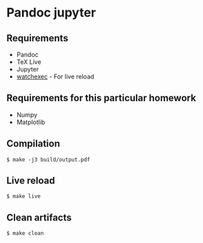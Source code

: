 # Pandoc jupyter

## Requirements

- Pandoc
- TeX Live
- Jupyter
- [watchexec](https://github.com/watchexec/watchexec) - For live reload

## Requirements for this particular homework

- Numpy
- Matplotlib

## Compilation

```shell
$ make -j3 build/output.pdf
```

## Live reload

```shell
$ make live
```

## Clean artifacts

```shell
$ make clean
```
